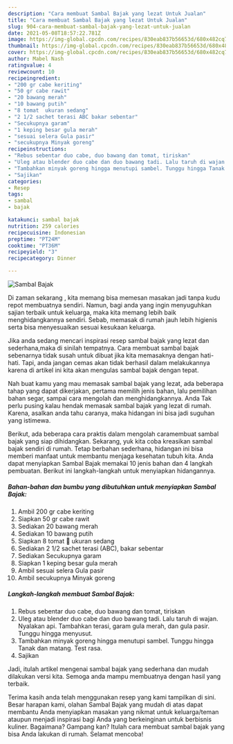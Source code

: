 ```yaml
---
description: "Cara membuat Sambal Bajak yang lezat Untuk Jualan"
title: "Cara membuat Sambal Bajak yang lezat Untuk Jualan"
slug: 904-cara-membuat-sambal-bajak-yang-lezat-untuk-jualan
date: 2021-05-08T18:57:22.781Z
image: https://img-global.cpcdn.com/recipes/830eab837b56653d/680x482cq70/sambal-bajak-foto-resep-utama.jpg
thumbnail: https://img-global.cpcdn.com/recipes/830eab837b56653d/680x482cq70/sambal-bajak-foto-resep-utama.jpg
cover: https://img-global.cpcdn.com/recipes/830eab837b56653d/680x482cq70/sambal-bajak-foto-resep-utama.jpg
author: Mabel Nash
ratingvalue: 4
reviewcount: 10
recipeingredient:
- "200 gr cabe keriting"
- "50 gr cabe rawit"
- "20 bawang merah"
- "10 bawang putih"
- "8 tomat  ukuran sedang"
- "2 1/2 sachet terasi ABC bakar sebentar"
- "Secukupnya garam"
- "1 keping besar gula merah"
- "sesuai selera Gula pasir"
- "secukupnya Minyak goreng"
recipeinstructions:
- "Rebus sebentar duo cabe, duo bawang dan tomat, tiriskan"
- "Uleg atau blender duo cabe dan duo bawang tadi. Lalu taruh di wajan. Nyalakan api. Tambahkan terasi, garam gula merah, dan gula pasir. Tunggu hingga menyusut."
- "Tambahkan minyak goreng hingga menutupi sambel. Tunggu hingga Tanak dan matang. Test rasa."
- "Sajikan"
categories:
- Resep
tags:
- sambal
- bajak

katakunci: sambal bajak 
nutrition: 259 calories
recipecuisine: Indonesian
preptime: "PT24M"
cooktime: "PT36M"
recipeyield: "3"
recipecategory: Dinner

---
```



![Sambal Bajak](https://img-global.cpcdn.com/recipes/830eab837b56653d/680x482cq70/sambal-bajak-foto-resep-utama.jpg)

Di zaman  sekarang , kita memang bisa memesan masakan jadi tanpa kudu repot membuatnya sendiri. Namun, bagi anda yang ingin menyuguhkan sajian terbaik untuk keluarga, maka kita memang lebih baik menghidangkannya sendiri. Sebab, memasak di rumah jauh lebih higienis serta bisa menyesuaikan sesuai kesukaan keluarga.

Jika anda sedang mencari inspirasi resep sambal bajak yang lezat dan sederhana,maka di sinilah tempatnya. Cara membuat sambal bajak  sebenarnya tidak susah untuk dibuat jika kita memasaknya dengan hati-hati. Tapi, anda jangan cemas akan tidak berhasil dalam melakukannya 
karena di artikel ini kita akan mengulas sambal bajak dengan tepat.  



Nah buat kamu yang mau memasak sambal bajak yang lezat, ada beberapa tahap yang dapat dikerjakan, pertama memilih jenis bahan, lalu pemilihan bahan segar, sampai cara mengolah dan menghidangkannya. Anda Tak perlu pusing kalau hendak memasak sambal bajak yang lezat di rumah. Karena, asalkan anda  tahu caranya, maka hidangan ini bisa jadi suguhan yang istimewa.

Berikut, ada beberapa cara praktis  dalam mengolah caramembuat sambal bajak yang siap dihidangkan. Sekarang, yuk kita coba kreasikan sambal bajak sendiri di rumah. Tetap berbahan sederhana, hidangan ini bisa memberi manfaat untuk membantu menjaga kesehatan tubuh kita. Anda dapat menyiapkan Sambal Bajak memakai 10 jenis bahan dan 4 langkah pembuatan. Berikut ini langkah-langkah untuk menyiapkan hidangannya.

<!--inarticleads1-->

##### Bahan-bahan dan bumbu yang dibutuhkan untuk menyiapkan Sambal Bajak:

1. Ambil 200 gr cabe keriting
1. Siapkan 50 gr cabe rawit
1. Sediakan 20 bawang merah
1. Sediakan 10 bawang putih
1. Siapkan 8 tomat 🍅 ukuran sedang
1. Sediakan 2 1/2 sachet terasi (ABC), bakar sebentar
1. Sediakan Secukupnya garam
1. Siapkan 1 keping besar gula merah
1. Ambil sesuai selera Gula pasir
1. Ambil secukupnya Minyak goreng




<!--inarticleads2-->

##### Langkah-langkah membuat Sambal Bajak:

1. Rebus sebentar duo cabe, duo bawang dan tomat, tiriskan
1. Uleg atau blender duo cabe dan duo bawang tadi. Lalu taruh di wajan. Nyalakan api. Tambahkan terasi, garam gula merah, dan gula pasir. Tunggu hingga menyusut.
1. Tambahkan minyak goreng hingga menutupi sambel. Tunggu hingga Tanak dan matang. Test rasa.
1. Sajikan




Jadi, itulah artikel mengenai  sambal bajak  yang sederhana dan mudah dilakukan versi kita. Semoga anda mampu membuatnya dengan hasil yang terbaik. 

Terima kasih anda telah menggunakan resep yang kami tampilkan di sini. Besar harapan kami, olahan  Sambal Bajak yang mudah di atas dapat membantu Anda menyiapkan masakan yang nikmat untuk keluarga/teman ataupun menjadi inspirasi bagi Anda yang berkeinginan untuk berbisnis kuliner. Bagaimana? Gampang kan? Itulah cara membuat sambal bajak yang bisa Anda lakukan di rumah. Selamat mencoba!

